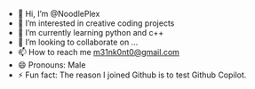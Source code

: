 - 👋 Hi, I’m @NoodlePlex
- 👀 I’m interested in creative coding projects
- 🌱 I’m currently learning python and c++
- 💞️ I’m looking to collaborate on ...
- 📫 How to reach me m31nk0nt0@gmail.com
- 😄 Pronouns: Male
- ⚡ Fun fact: The reason I joined Github is to test Github Copilot.

<!---
NoodlePlex/NoodlePlex is a ✨ special ✨ repository because its `README.md` (this file) appears on your GitHub profile.
You can click the Preview link to take a look at your changes.
--->
